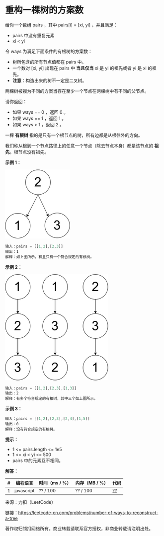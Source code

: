 # 重构一棵树的方案数

给你一个数组 pairs ，其中 pairs[i] = [xi, yi] ，并且满足：

- pairs 中没有重复元素
- xi < yi

令 ways 为满足下面条件的有根树的方案数：

- 树所包含的所有节点值都在 pairs 中。
- 一个数对 [xi, yi] 出现在 pairs 中 **当且仅当** xi 是 yi 的祖先或者 yi 是 xi 的祖先。
- **注意**：构造出来的树不一定是二叉树。

两棵树被视为不同的方案当存在至少一个节点在两棵树中有不同的父节点。

请你返回：

- 如果 ways == 0 ，返回 0 。
- 如果 ways == 1 ，返回 1 。
- 如果 ways > 1 ，返回 2 。

一棵 **有根树** 指的是只有一个根节点的树，所有边都是从根往外的方向。

我们称从根到一个节点路径上的任意一个节点（除去节点本身）都是该节点的 **祖先**。根节点没有祖先。

**示例 1：**

![示例1](./eg1.png)

``` javascript
输入：pairs = [[1,2],[2,3]]
输出：1
解释：如上图所示，有且只有一个符合规定的有根树。
```

**示例 2：**

![示例2](./eg2.png)

``` javascript
输入：pairs = [[1,2],[2,3],[1,3]]
输出：2
解释：有多个符合规定的有根树，其中三个如上图所示。
```

**示例 3：**

``` javascript
输入：pairs = [[1,2],[2,3],[2,4],[1,5]]
输出：0
解释：没有符合规定的有根树。
```

**提示：**

- 1 <= pairs.length <= 1e5
- 1 <= xi < yi <= 500
- pairs 中的元素互不相同。

**解答：**

**#**|**编程语言**|**时间（ms / %）**|**内存（MB / %）**|**代码**
--|--|--|--|--
1|javascript|?? / 100|?? / 100|[??](./javascript/ac_v1.js)

来源：力扣（LeetCode）

链接：https://leetcode-cn.com/problems/number-of-ways-to-reconstruct-a-tree

著作权归领扣网络所有。商业转载请联系官方授权，非商业转载请注明出处。
